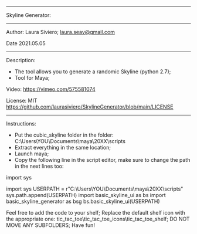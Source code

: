 *************************************************************************

Skyline Generator:

*************************************************************************

Author: Laura Siviero; laura.seav@gmail.com

Date 2021.05.05

*************************************************************************

Description:
- The tool allows you to generate a randomic Skyline (python 2.7);
- Tool for Maya;

Video: https://vimeo.com/575581074

License: MIT https://github.com/laurasiviero/SkylineGenerator/blob/main/LICENSE

*****************************************************************************

Instructions:

- Put the cubic_skyline folder in the folder: C:\Users\YOU\Documents\maya\20XX\scripts
- Extract everything in the same location;
- Launch maya;
- Copy the following line in the script editor, make sure to change the path in the next lines too:

import sys

import sys
USERPATH = r"C:\Users\YOU\Documents\maya\20XX\scripts" 
sys.path.append(USERPATH)
import basic_skyline_ui as bs
import basic_skyline_generator as bsg
bs.basic_skyline_ui(USERPATH)

Feel free to add the code to your shelf;
Replace the default shelf icon with the appropriate one: tic_tac_toe\tic_tac_toe_icons\tic_tac_toe_shelf;
DO NOT MOVE ANY SUBFOLDERS;
Have fun!
